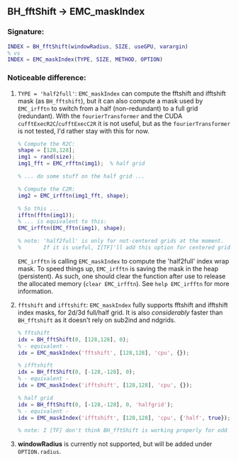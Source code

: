 ## BH_fftShift &rarr; EMC_maskIndex

### Signature:
```matlab
INDEX = BH_fftShift(windowRadius, SIZE, useGPU, varargin)
% vs
INDEX = EMC_maskIndex(TYPE, SIZE, METHOD, OPTION)
```

### Noticeable difference:
1. ```TYPE = 'half2full'```: ```EMC_maskIndex``` can compute the fftshift and ifftshift mask (as ```BH_fftshift```), but it can also compute a mask used by ```EMC_irfftn``` to switch from a half (non-redundant) to a full grid (redundant). With the ```fourierTransformer``` and the CUDA ```cufftExecR2C```/```cufftExecC2R``` it is not useful, but as the ```fourierTransformer``` is not tested, I'd rather stay with this for now.
    ```matlab
    % Compute the R2C:
    shape = [128,128];
    img1 = rand(size);
    img1_fft = EMC_rfftn(img1);  % half grid

    % ... do some stuff on the half grid ...

    % Compute the C2R:
    img2 = EMC_irfftn(img1_fft, shape);

    % So this ...
    ifftn(fftn(img1));
    % ... is equivalent to this:
    EMC_irfftn(EMC_fftn(img1), shape);
    
    % note: 'half2full' is only for not-centered grids at the moment.
    %       If it is useful, I[TF]'ll add this option for centered grids.
    ```
    ```EMC_irfftn``` is calling ```EMC_maskIndex``` to compute the 'half2full' index wrap mask. To speed things up, ```EMC_irfftn``` is saving the mask in the heap (persistent). As such, one should clear the function after use to release the allocated memory (```clear EMC_irfftn```). See ```help EMC_irfftn``` for more information.

2. ```fftshift``` and ```ifftshift```:
```EMC_maskIndex``` fully supports fftshift and ifftshift index masks, for 2d/3d full/half grid. It is also *considerably* faster than ```BH_fftshift``` as it doesn't rely on sub2ind and ndgrids.
    ```matlab
    % fftshift
    idx = BH_fftShift(0, [128,128], 0);
    % - equivalent -
    idx = EMC_maskIndex('fftshift', [128,128], 'cpu', {});
    
    % ifftshift
    idx = BH_fftShift(0, [-128,-128], 0);
    % - equivalent -
    idx = EMC_maskIndex('ifftshift', [128,128], 'cpu', {});
    
    % half grid
    idx = BH_fftShift(0, [-128,-128], 0, 'halfgrid');
    % - equivalent -
    idx = EMC_maskIndex('ifftshift', [128,128], 'cpu', {'half', true});
    
    % note: I [TF] don't think BH_fftShift is working properly for odd dimensions 3d half grids!
    ```
  
3. **windowRadius** is currently not supported, but will be added under ```OPTION.radius```.